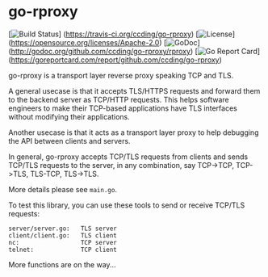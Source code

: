 # go-rproxy

[![Build Status](https://travis-ci.org/ccding/go-rproxy.svg?branch=master)]
(https://travis-ci.org/ccding/go-rproxy)
[![License](https://img.shields.io/badge/License-Apache%202.0-red.svg)]
(https://opensource.org/licenses/Apache-2.0)
[![GoDoc](https://godoc.org/github.com/ccding/go-rproxy?status.svg)]
(http://godoc.org/github.com/ccding/go-rproxy/rproxy)
[![Go Report Card](https://goreportcard.com/badge/github.com/ccding/go-rproxy)]
(https://goreportcard.com/report/github.com/ccding/go-rproxy)

go-rproxy is a transport layer reverse proxy speaking TCP and TLS.

A general usecase is that it accepts TLS/HTTPS requests and forward them to
the backend server as TCP/HTTP requests. This helps software engineers to make
their TCP-based applications have TLS interfaces without modifying their
applications.

Another usecase is that it acts as a transport layer proxy to help debugging
the API between clients and servers.

In general, go-rproxy accepts TCP/TLS requests from clients and sends TCP/TLS
requests to the server, in any combination, say TCP->TCP, TCP->TLS, TLS-TCP,
TLS->TLS.

More details please see `main.go`.

To test this library, you can use these tools to send or receive TCP/TLS
requests:
```
server/server.go:	TLS server
client/client.go:	TLS client
nc:					TCP server
telnet:				TCP client
```

More functions are on the way...
